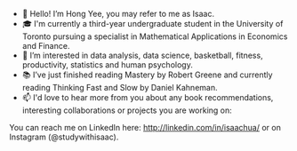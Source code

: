 - 👋 Hello! I’m Hong Yee, you may refer to me as Isaac. 
- 🎓 I'm currently a third-year undergraduate student in the University of Toronto pursuing a specialist in Mathematical Applications in Economics and Finance.
- 💭 I’m interested in data analysis, data science, basketball, fitness, productivity, statistics and human psychology.
- 📚 I’ve just finished reading Mastery by Robert Greene and currently reading Thinking Fast and Slow by Daniel Kahneman.
- 📫 I'd love to hear more from you about any book recommendations, interesting collaborations or projects you are working on: 

You can reach me on LinkedIn here: http://linkedin.com/in/isaachua/ or on Instagram (@studywithisaac).

<!---
hongyeehua/hongyeehua is a ✨ special ✨ repository because its `README.md` (this file) appears on your GitHub profile.
You can click the Preview link to take a look at your changes.
--->

